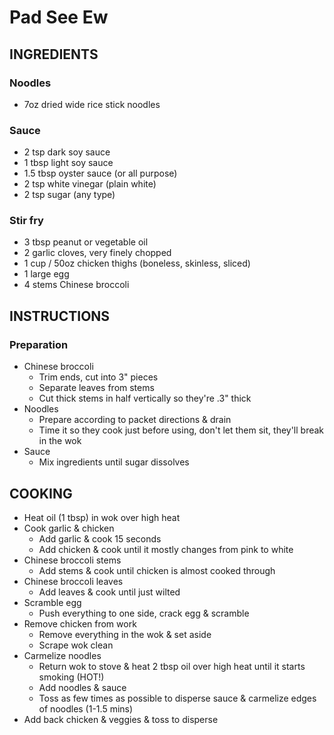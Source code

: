 # Pad See Ew

## INGREDIENTS

### Noodles

- 7oz dried wide rice stick noodles

### Sauce

- 2 tsp dark soy sauce
- 1 tbsp light soy sauce
- 1.5 tbsp oyster sauce (or all purpose)
- 2 tsp white vinegar (plain white)
- 2 tsp sugar (any type)

### Stir fry

- 3 tbsp peanut or vegetable oil
- 2 garlic cloves, very finely chopped
- 1 cup / 50oz chicken thighs (boneless, skinless, sliced)
- 1 large egg
- 4 stems Chinese broccoli

## INSTRUCTIONS

### Preparation

- Chinese broccoli 
    - Trim ends, cut into 3" pieces
    - Separate leaves from stems
    - Cut thick stems in half vertically so they're .3" thick
- Noodles
    - Prepare according to packet directions & drain
    - Time it so they cook just before using, don't let them sit, they'll break in the wok
- Sauce
    - Mix ingredients until sugar dissolves

## COOKING

- Heat oil (1 tbsp) in wok over high heat
- Cook garlic & chicken
    - Add garlic & cook 15 seconds
    - Add chicken & cook until it mostly changes from pink to white
- Chinese broccoli stems
    - Add stems & cook until chicken is almost cooked through
- Chinese broccoli leaves
    - Add leaves & cook until just wilted
- Scramble egg
    - Push everything to one side, crack egg & scramble
- Remove chicken from work
    - Remove everything in the wok & set aside
    - Scrape wok clean
- Carmelize noodles
    - Return wok to stove & heat 2 tbsp oil over high heat until it starts smoking (HOT!)
    - Add noodles & sauce
    - Toss as few times as possible to disperse sauce & carmelize edges of noodles (1-1.5 mins)
- Add back chicken & veggies & toss to disperse